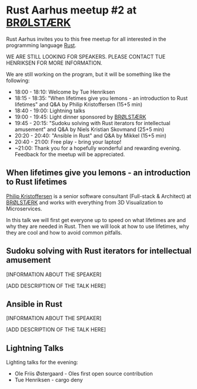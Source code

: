 # Rust Aarhus meetup #2 at [BRØLSTÆRK]

Rust Aarhus invites you to this free meetup for all interested in the programming language [Rust].

WE ARE STILL LOOKING FOR SPEAKERS. PLEASE CONTACT TUE HENRIKSEN FOR MORE INFORMATION.

We are still working on the program, but it will be something like the following:

- 18:00 - 18:10: Welcome by Tue Henriksen
- 18:15 - 18:35: "When lifetimes give you lemons - an introduction to Rust lifetimes" and Q&A by Philip Kristoffersen (15+5 min)
- 18:40 - 19:00: Lightning talks
- 19:00 - 19:45: Light dinner sponsored by [BRØLSTÆRK]
- 19:45 - 20:15: "Sudoku solving with Rust iterators for intellectual amusement" and Q&A by Niels Kristian Skovmand (25+5 min)
- 20:20 - 20:40: "Ansible in Rust" and Q&A by Mikkel (15+5 min)
- 20:40 - 21:00: Free play - bring your laptop!
- ~21:00: Thank you for a hopefully wonderful and rewarding evening. Feedback for the meetup will be appreciated.

## When lifetimes give you lemons - an introduction to Rust lifetimes
[Philip Kristoffersen][pk] is a senior software consultant (Full-stack & Architect) at [BRØLSTÆRK] and works with everything from 3D Visualization to Microservices.

In this talk we will first get everyone up to speed on what lifetimes are and why they are needed in Rust.
Then we will look at how to use lifetimes, why they are cool and how to avoid common pitfalls.

## Sudoku solving with Rust iterators for intellectual amusement
[INFORMATION ABOUT THE SPEAKER]

[ADD DESCRIPTION OF THE TALK HERE]

## Ansible in Rust
[INFORMATION ABOUT THE SPEAKER]

[ADD DESCRIPTION OF THE TALK HERE]

## Lightning Talks
Lighting talks for the evening:
 - Ole Friis Østergaard - Oles first open source contribution
 - Tue Henriksen - cargo deny


[rust]: https://www.rust-lang.org/
[brølstærk]: https://www.linkedin.com/company/br%C3%B8lst%C3%A6rk/
[pk]: https://www.linkedin.com/in/philip-kristoffersen-3b894b8/
